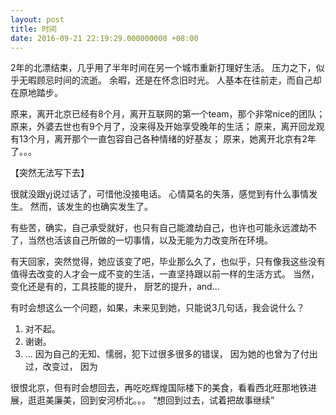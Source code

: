 ```yaml
---
layout: post
title: 时间
date: 2016-09-21 22:19:29.000000000 +08:00
---
```


2年的北漂结束，几乎用了半年时间在另一个城市重新打理好生活。
压力之下，似乎无暇顾忌时间的流逝。
余暇，还是在怀念旧时光。
人基本在往前走，而自己却在原地踏步。

原来，离开北京已经有8个月，离开互联网的第一个team，那个非常nice的团队；
原来，外婆去世也有9个月了，没来得及开始享受晚年的生活；
原来，离开回龙观有13个月，离开那个一直包容自己各种情绪的好基友；
原来，她离开北京有2年了。。。

【突然无法写下去】

很就没跟yj说过话了，可惜他没接电话。
心情莫名的失落，感觉到有什么事情发生。
然而，该发生的也确实发生了。

有些苦，确实，自己承受就好，也只有自己能渡劫自己，也许也可能永远渡劫不了，当然也活该自己所做的一切事情，以及无能为力改变所在环境。

有天回家，突然觉得，她应该变了吧，毕业那么久了，也似乎，只有像我这些没有值得去改变的人才会一成不变的生活，一直坚持跟以前一样的生活方式。
当然，变化还是有的，工具技能的提升， 厨艺的提升，and...

有时会想这么一个问题，如果，未来见到她，只能说3几句话，我会说什么？
1. 对不起。
2. 谢谢。
3. ...
因为自己的无知、懦弱，犯下过很多很多的错误，
因为她的也曾为了付出过，改变过，
因为

很恨北京，但有时会想回去，再吃吃辉煌国际楼下的美食，看看西北旺那地铁进展，逛逛美廉美，回到安河桥北。。。
“想回到过去，试着把故事继续”


